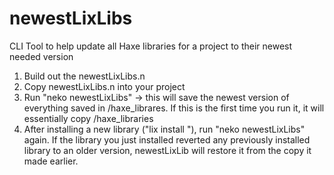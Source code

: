 # newestLixLibs
CLI Tool to help update all Haxe libraries for a project to their newest needed version

1. Build out the newestLixLibs.n
2. Copy newestLixLibs.n into your project
3. Run "neko newestLixLibs" -> this will save the newest version of everything saved in /haxe_librares.  If this is the first time you run it, it will essentially copy /haxe_libraries
4. After installing a new library ("lix install <some-package>"), run "neko newestLixLibs" again.  If the library you just installed reverted any previously installed library to an older version, newestLixLib will restore it from the copy it made earlier.
